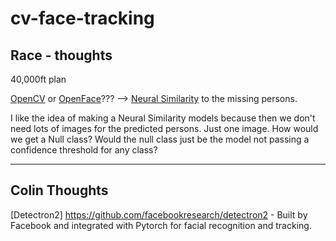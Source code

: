 # cv-face-tracking


Race - thoughts
--------------------------------------------------------------------------------------------------------------------------------------------------------------------
40,000ft plan

[OpenCV](https://opencv.org) or [OpenFace](https://cmusatyalab.github.io/openface/)??? --> [Neural Similarity](https://peltarion.com/blog/data-science/image-similarity-explained) to the missing persons.

I like the idea of making a Neural Similarity models because then we don't need lots of images for the predicted persons. Just one image. How would we get a Null class? Would the null class just be the model not passing a confidence threshold for any class?

--------------------------------------------------------------------------------------------------------------------------------------------------------------------

**Colin Thoughts**
--------------------------------------------------------------------------------------------------------------------------------------------------------------------
[Detectron2] https://github.com/facebookresearch/detectron2 - Built by Facebook and integrated with Pytorch for facial recognition and tracking. 
